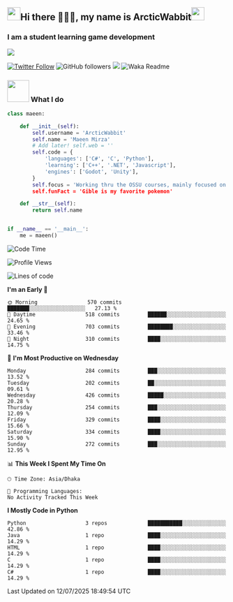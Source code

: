 <h2><img src="https://media.tenor.com/9T0J17LeLCMAAAAi/aahh-fun.gif" width="30"/>Hi there 🧙🏻‍♂️, my name is ArcticWabbit<img src="https://media.tenor.com/voXPVSS4kboAAAAi/dance-happy.gif" width="30"/></h2>
<h3>I am a student learning game development</h3>
<img src="https://pbs.twimg.com/profile_banners/1560015367107641344/1660794722/600x200"/>

[![Twitter Follow](https://img.shields.io/twitter/follow/ArcticWabbit?label=Follow)](https://twitter.com/intent/follow?screen_name=ArcticWabbit)
![GitHub followers](https://img.shields.io/github/followers/ArcticWabbit?label=Follow&style=social)
![](https://visitor-badge.glitch.me/badge?page_id=ArcticWabbit.ArcticWabbit)
![Waka Readme](https://github.com/ArcticWabbit/ArcticWabbit/workflows/Waka%20Readme/badge.svg)

### <img src="https://media.tenor.com/3wpZl17CXB4AAAAi/gwo-gzlwong.gif" width="50"> What I do

```python
class maeen:

    def __init__(self):
        self.username = 'ArcticWabbit'
        self.name = 'Maeen Mirza'
        # Add later! self.web = ''
        self.code = {
            'languages': ['C#', 'C', 'Python'],
            'learning': ['C++', '.NET', 'Javascript'],
            'engines': ['Godot', 'Unity'],
        }
        self.focus = 'Working thru the OSSU courses, mainly focused on learning.
        self.funFact = 'Gible is my favorite pokemon'

    def __str__(self):
        return self.name


if __name__ == '__main__':
    me = maeen()
```

<!--START_SECTION:waka-->
![Code Time](http://img.shields.io/badge/Code%20Time-8%20hrs%2056%20mins-blue)

![Profile Views](http://img.shields.io/badge/Profile%20Views-0-blue)

![Lines of code](https://img.shields.io/badge/From%20Hello%20World%20I%27ve%20Written-1.1%20million%20lines%20of%20code-blue)

**I'm an Early 🐤** 

```text
🌞 Morning                570 commits         ███████░░░░░░░░░░░░░░░░░░   27.13 % 
🌆 Daytime                518 commits         ██████░░░░░░░░░░░░░░░░░░░   24.65 % 
🌃 Evening                703 commits         ████████░░░░░░░░░░░░░░░░░   33.46 % 
🌙 Night                  310 commits         ████░░░░░░░░░░░░░░░░░░░░░   14.75 % 
```
📅 **I'm Most Productive on Wednesday** 

```text
Monday                   284 commits         ███░░░░░░░░░░░░░░░░░░░░░░   13.52 % 
Tuesday                  202 commits         ██░░░░░░░░░░░░░░░░░░░░░░░   09.61 % 
Wednesday                426 commits         █████░░░░░░░░░░░░░░░░░░░░   20.28 % 
Thursday                 254 commits         ███░░░░░░░░░░░░░░░░░░░░░░   12.09 % 
Friday                   329 commits         ████░░░░░░░░░░░░░░░░░░░░░   15.66 % 
Saturday                 334 commits         ████░░░░░░░░░░░░░░░░░░░░░   15.90 % 
Sunday                   272 commits         ███░░░░░░░░░░░░░░░░░░░░░░   12.95 % 
```


📊 **This Week I Spent My Time On** 

```text
🕑︎ Time Zone: Asia/Dhaka

💬 Programming Languages: 
No Activity Tracked This Week
```

**I Mostly Code in Python** 

```text
Python                   3 repos             ███████████░░░░░░░░░░░░░░   42.86 % 
Java                     1 repo              ████░░░░░░░░░░░░░░░░░░░░░   14.29 % 
HTML                     1 repo              ████░░░░░░░░░░░░░░░░░░░░░   14.29 % 
C                        1 repo              ████░░░░░░░░░░░░░░░░░░░░░   14.29 % 
C#                       1 repo              ████░░░░░░░░░░░░░░░░░░░░░   14.29 % 
```




 Last Updated on 12/07/2025 18:49:54 UTC
<!--END_SECTION:waka-->
